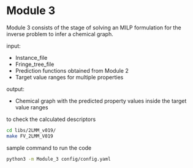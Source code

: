 # Module 3

Module 3 consists of the stage of solving an MILP formulation for the inverse problem to infer a chemical graph.

input:
- Instance_file
- Fringe_tree_file
- Prediction functions obtained from Module 2
- Target value ranges for multiple properties

output:
- Chemical graph with the predicted property values inside the target value ranges


to check the calculated descriptors
```bash
cd libs/2LMM_v019/
make FV_2LMM_V019
```

sample command to run the code
```bash
python3 -m Module_3 config/config.yaml
```